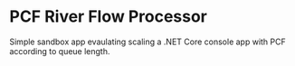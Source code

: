 # PCF River Flow Processor
Simple sandbox app evaulating scaling a .NET Core console app with PCF according to queue length.